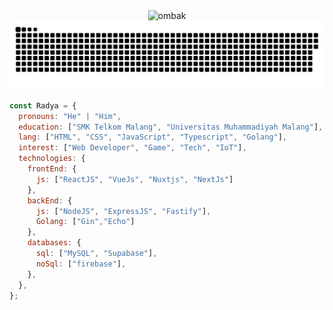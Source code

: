 
<div align="center">
  <img style="width:100%; height:300px;" src="https://media0.giphy.com/media/v1.Y2lkPTc5MGI3NjExczYxeWl2aG9sajJyMXE2bWZqNnJzM3M5azFvNDNhbjdtZG9oaXRhciZlcD12MV9pbnRlcm5hbF9naWZfYnlfaWQmY3Q9Zw/iiazvMDEVFgUBSFArS/200.webp" alt="ombak" />
  <img src="https://raw.githubusercontent.com/RadyaI/RadyaI/master/uler.svg" alt="Uler SVG" />
</div>


```javascript
const Radya = {
  pronouns: "He" | "Him",
  education: ["SMK Telkom Malang", "Universitas Muhammadiyah Malang"],
  lang: ["HTML", "CSS", "JavaScript", "Typescript", "Golang"],
  interest: ["Web Developer", "Game", "Tech", "IoT"],
  technologies: {
    frontEnd: {
      js: ["ReactJS", "VueJs", "Nuxtjs", "NextJs"]
    },
    backEnd: {
      js: ["NodeJS", "ExpressJS", "Fastify"],
      Golang: ["Gin","Echo"]
    },
    databases: {
      sql: ["MySQL", "Supabase"],
      noSql: ["firebase"],
    },
  },
};
```

 <br> <br> <br> <br>

